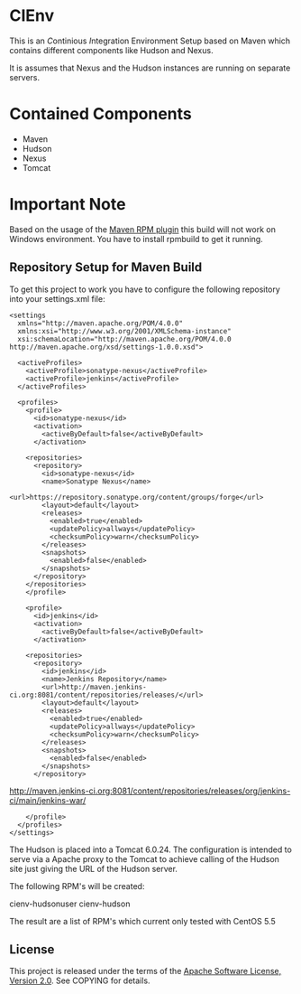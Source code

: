 CIEnv
=====

This is an *C*ontinious *I*ntegration Environment Setup based on Maven which
contains different components like Hudson and Nexus.

It is assumes that Nexus and the Hudson instances are running on separate servers.

Contained Components
====================

* Maven
* Hudson
* Nexus
* Tomcat

Important Note
==============
Based on the usage of the [Maven RPM plugin](http://mojo.codehaus.org/rpm-maven-plugin/) this build will not 
work on Windows environment. You have to install rpmbuild to get it running.

## Repository Setup for Maven Build

To get this project to work you have to configure the following repository
into your settings.xml file:

    <settings
      xmlns="http://maven.apache.org/POM/4.0.0"
      xmlns:xsi="http://www.w3.org/2001/XMLSchema-instance"
      xsi:schemaLocation="http://maven.apache.org/POM/4.0.0 http://maven.apache.org/xsd/settings-1.0.0.xsd">

      <activeProfiles>
        <activeProfile>sonatype-nexus</activeProfile>
        <activeProfile>jenkins</activeProfile>
      </activeProfiles>

      <profiles>
        <profile>
          <id>sonatype-nexus</id>
          <activation>
            <activeByDefault>false</activeByDefault>
          </activation>

        <repositories>
          <repository>
            <id>sonatype-nexus</id>
            <name>Sonatype Nexus</name>
            <url>https://repository.sonatype.org/content/groups/forge</url>
            <layout>default</layout>
            <releases>
              <enabled>true</enabled>
              <updatePolicy>allways</updatePolicy>
              <checksumPolicy>warn</checksumPolicy>
            </releases>
            <snapshots>
              <enabled>false</enabled>
            </snapshots>
          </repository>
        </repositories>
        </profile>

        <profile>
          <id>jenkins</id>
          <activation>
            <activeByDefault>false</activeByDefault>
          </activation>

        <repositories>
          <repository>
            <id>jenkins</id>
            <name>Jenkins Repository</name>
            <url>http://maven.jenkins-ci.org:8081/content/repositories/releases/</url>
            <layout>default</layout>
            <releases>
              <enabled>true</enabled>
              <updatePolicy>allways</updatePolicy>
              <checksumPolicy>warn</checksumPolicy>
            </releases>
            <snapshots>
              <enabled>false</enabled>
            </snapshots>
          </repository>

  http://maven.jenkins-ci.org:8081/content/repositories/releases/org/jenkins-ci/main/jenkins-war/
          </repository>
        </repositories>

        </profile>
      </profiles>
    </settings>


The Hudson is placed into a Tomcat 6.0.24. The configuration is intended to
serve via a Apache proxy to the Tomcat to achieve calling of the Hudson site
just giving the URL of the Hudson server.

The following RPM's will be created:

cienv-hudsonuser
cienv-hudson

The result are a list of RPM's which current only tested with CentOS 5.5


## License
This project is released under the terms of the [Apache Software License, Version 2.0](http://www.apache.org/licenses/LICENSE-2.0.html).
See COPYING for details.
